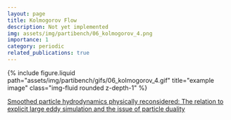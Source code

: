 ```yaml
---
layout: page
title: Kolmogorov Flow
description: Not yet implemented
img: assets/img/partibench/06_kolmogorov_4.png
importance: 1
category: periodic
related_publications: true
---
```


{% include figure.liquid path="assets/img/partibench/gifs/06_kolmogorov_4.gif" title="example image" class="img-fluid rounded z-depth-1" %}

[Smoothed particle hydrodynamics physically reconsidered: The relation to explicit large eddy simulation and the issue of particle duality](https://www.researchgate.net/publication/365096609_Smoothed_particle_hydrodynamics_physically_reconsidered_The_relation_to_explicit_large_eddy_simulation_and_the_issue_of_particle_duality)
